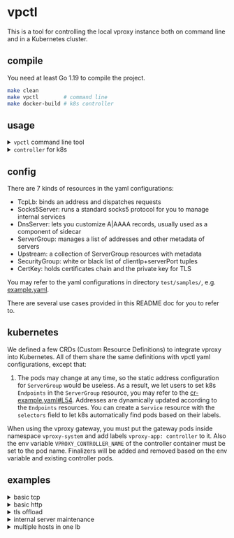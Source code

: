 # vpctl

This is a tool for controlling the local vproxy instance both on command line and in a Kubernetes cluster.

## compile

You need at least Go 1.19 to compile the project.

```bash
make clean
make vpctl        # command line
make docker-build # k8s controller
```

## usage

<details><summary><code>vpctl</code> command line tool</summary>

```
vpctl apply -f {filename}
vpctl get {type} [{name}] [-o wide|yaml]
vpctl delete -f {filename}
vpctl delete {type} {name}
```

</details>

<details><summary><code>controller</code> for k8s</summary>

<br>

Apply the following yamls:

1. the CRDs of vproxy
2. launch a vproxy instance and controller in namespace `vproxy-system`

```
kubectl apply -f https://raw.githubusercontent.com/vproxy-tools/vpctl/master/misc/crd.yaml
kubectl apply -f https://raw.githubusercontent.com/vproxy-tools/vpctl/master/misc/k8s-vproxy.yaml
```

and you may apply the example resources, which will start several services, and expose them via `TcpLb`, `Socks5Server` and `DnsServer`

```
kubectl apply -f https://raw.githubusercontent.com/vproxy-tools/vpctl/master/misc/cr-example.yaml
```

After the configuration, you may use various ways to access the vproxy gateway:

```shell
# exec into the vpctl container:
kubectl -n vproxy-system exec -it --container=controller `kubectl -n vproxy-system get pod | grep vproxy-gateway | grep Running | awk '{print $1}'` /bin/bash
# inside the container, you can run these commands multiple times:
/vpctl get TcpLb

# you can attach a debug container into the vproxy-gateway pod:
# kubectl debug -n vproxy-system -it --image="$IMAGE" `kubectl -n vproxy-system get pod | grep vproxy-gateway | grep Running | awk '{print $1}'` -- sh
curl 127.0.0.1
curl -H 'Host: example.com' 127.0.0.1
curl -H 'Host: example2.com' 127.0.0.1
curl -k https://127.0.0.1
curl -k -H 'Host: example.com' https://127.0.0.1
curl -k -H 'Host: example2.com' https://127.0.0.1
dig @127.0.0.1 example.com
dig @127.0.0.1 example2.com

# OR
# expose the pod using nodePort
cat <<EOF | kubectl apply -f -
apiVersion: v1
kind: Service
metadata:
  name: vproxy-gateway-service
  namespace: vproxy-system
spec:
  selector:
    app: vproxy-gateway
  ports:
  - port: 80
    name: http
    protocol: TCP
    nodePort: 30080
  - port: 443
    name: https
    protocol: TCP
    nodePort: 30443
  - port: 1080
    name: socks5
    protocol: TCP
    nodePort: 31080
  - port: 53
    name: dns
    protocol: UDP
    nodePort: 30053
  type: NodePort
EOF
# then you can access these services, e.g.
curl 127.0.0.1:30080
```

Note: You will not be able to access the `Socks5Server manage-socks5` because your ip is not listed in the whitelist of the `SecurityGroup work-area-only`, modify the [cr-example.yaml#94](https://github.com/vproxy-tools/vpctl/blob/master/misc/cr-example.yaml#L94) to allow your ip and re-apply it, then you can use `curl --socks5 'socks5h://xxxxxx' http://example.com` to access your services.

</details>

## config

There are 7 kinds of resources in the yaml configurations:

* TcpLb: binds an address and dispatches requests
* Socks5Server: runs a standard socks5 protocol for you to manage internal services
* DnsServer: lets you customize A|AAAA records, usually used as a component of sidecar
* ServerGroup: manages a list of addresses and other metadata of servers
* Upstream: a collection of ServerGroup resources with metadata
* SecurityGroup: white or black list of clientIp+serverPort tuples
* CertKey: holds certificates chain and the private key for TLS

You may refer to the yaml configurations in directory `test/samples/`, e.g. [example.yaml](https://github.com/vproxy-tools/vpctl/blob/master/test/samples/example.yaml).

There are several use cases provided in this README doc for you to refer to.

## kubernetes

We defined a few CRDs (Custom Resource Definitions) to integrate vproxy into Kubernetes. All of them share the same definitions with vpctl yaml configurations, except that:

1. The pods may change at any time, so the static address configuration for `ServerGroup` would be useless. As a result, we let users to set k8s `Endpoints` in the `ServerGroup` resource, you may refer to the [cr-example.yaml#L54](https://github.com/vproxy-tools/vpctl/blob/master/misc/cr-example.yaml#L54). Addresses are dynamically updated according to the `Endpoints` resources. You can create a `Service` resource with the `selectors` field to let k8s automatically find pods based on their labels.

When using the vproxy gateway, you must put the gateway pods inside namespace `vproxy-system` and add labels `vproxy-app: controller` to it. Also the env variable `VPROXY_CONTROLLER_NAME` of the controller container must be set to the pod name. Finalizers will be added and removed based on the env variable and existing controller pods.

## examples

<details><summary>basic tcp</summary>

Case: You have two app servers, 10.0.10.1, 10.0.10.2. Proxy incoming connections to these two servers.

```yaml

---
apiVersion: vproxy.io/v1alpha1
kind: TcpLb
metadata:
  name: my-lb
spec:
  address: 0.0.0.0:80
  backend: ups001
  protocol: tcp

---
apiVersion: vproxy.io/v1alpha1
kind: Upstream
metadata:
  name: ups001
spec:
  serverGroups:
    - name: sg001
      weight: 10

---
apiVersion: vproxy.io/v1alpha1
kind: ServerGroup
metadata:
  name: sg001
spec:
  timeout: 1000
  period: 5000
  up: 2
  down: 3
  protocol: tcp
  method: wrr
  servers:
    static:
      - name: svr1
        address: 10.0.10.1:80
        weight: 10
      - name: svr2
        address: 10.0.10.2:80
        weight: 10

```

</details>

<details><summary>basic http</summary>

Case: You have two app servers, 10.0.10.1, 10.0.10.2, both running stateless http apps. Proxy incoming http requests to these two servers, and requests in the same connection should be sent to multiple servers.

> `protocol: http` is used for both http/2 and http/1.x, you may use `h2` or `http/1.x` as well.

```yaml

---
apiVersion: vproxy.io/v1alpha1
kind: TcpLb
metadata:
  name: my-lb
spec:
  address: 0.0.0.0:80
  backend: ups001
  protocol: http

---
apiVersion: vproxy.io/v1alpha1
kind: Upstream
metadata:
  name: ups001
spec:
  serverGroups:
    - name: sg001
      weight: 10

---
apiVersion: vproxy.io/v1alpha1
kind: ServerGroup
metadata:
  name: sg001
spec:
  timeout: 1000
  period: 5000
  up: 2
  down: 3
  protocol: tcp
  method: wrr
  servers:
    static:
      - name: svr1
        address: 10.0.10.1:80
        weight: 10
      - name: svr2
        address: 10.0.10.2:80
        weight: 10

```

</details>

<details><summary>tls offload</summary>

Case: You have two servers (10.0.10.1:80, 10.0.10.2:80) receiving http flow, and want to expose them to the internet using https.

> Choosing protocol `http`, will give `alpn: h2,http/1.1`, if you need `alpn: h2` only, set protocol to `h2`, or if you need `alpn: http/1.1` only, set to `http/1.x`

```yaml

---
apiVersion: vproxy.io/v1alpha1
kind: TcpLb
metadata:
  name: my-lb
spec:
  address: 0.0.0.0:443
  backend: ups001
  protocol: http
  listOfCertKey:
    - cert-xxx.com

---
apiVersion: vproxy.io/v1alpha1
kind: Upstream
metadata:
  name: ups001
spec:
  serverGroups:
    - name: sg001
      weight: 10

---
apiVersion: vproxy.io/v1alpha1
kind: ServerGroup
metadata:
  name: sg001
spec:
  timeout: 1000
  period: 5000
  up: 2
  down: 3
  protocol: tcp
  method: wrr
  servers:
    static:
      - name: svr1
        address: 10.0.10.1:80
        weight: 10
      - name: svr2
        address: 10.0.10.2:80
        weight: 10

---
apiVersion: vproxy.io/v1alpha1
kind: CertKey
metadata:
  name: cert-xxx.com
spec:
  pem:
    certs:
      - |
        -----BEGIN CERTIFICATE-----
        MIIDszCCApugAwIBAgIJAIvTzI2C9kiOMA0GCSqGSIb3DQEBCwUAMGIxCzAJBgNV
        BAYTAkNOMQ8wDQYDVQQIDAZ2cHJveHkxDzANBgNVBAcMBnZwcm94eTEPMA0GA1UE
        CgwGdnByb3h5MQ8wDQYDVQQLDAZ2cHJveHkxDzANBgNVBAMMBnZwcm94eTAeFw0y
        MDAxMjIwNjIyNDZaFw0yMTAxMjEwNjIyNDZaMGsxCzAJBgNVBAYTAkNOMRAwDgYD
        VQQIDAdleGFtcGxlMRAwDgYDVQQHDAdleGFtcGxlMRAwDgYDVQQKDAdleGFtcGxl
        MRAwDgYDVQQLDAdleGFtcGxlMRQwEgYDVQQDDAtleGFtcGxlLmNvbTCCASIwDQYJ
        KoZIhvcNAQEBBQADggEPADCCAQoCggEBAKy68AEc5T73gTX2acGIATG/8/sIpRyu
        1tsWTuB7R32A/qUYaY8NaF6ChrBiKF+eZmMHumkrgj68Haw508YWXj+QwGjtIYay
        iwcG4yNe2ojG+DRhhrAGX8GrNtJLBIgT+Shy6PSxjGV9D9sGGarHIcY87nPUC5Xf
        WMguAw/22/189igmNkAkSSJDASNRKjUuMz46nNsXsLTA+Fs8uFLa/uxCDOSQ7bRY
        4TMnnMFIf70xJoz4O0FyVossgHc1gTwskRS3CGX8MOsDnKrZ1zM5AB5rAs7FXNAO
        j+aO1k6SDWKBLPdQkKugiqh13idUbpa1v9lc7+HLqxzI+u27E2HoODcCAwEAAaNj
        MGEwCQYDVR0TBAIwADALBgNVHQ8EBAMCBeAwRwYDVR0RBEAwPoINKi5leGFtcGxl
        LmNvbYILZXhhbXBsZS5jb22CECouZXhhbXBsZS5jb20uaGuCDmV4YW1wbGUuY29t
        LmhrMA0GCSqGSIb3DQEBCwUAA4IBAQCeWjY5eQCVYjhxUUP75vWnS0ZciRPj+0u8
        HR/UcIlFL0FNNfi1EGN2z0wA+mqHe6nkRfl5FyD/NaUaVspsDOvpCXOtwHNR0izE
        TYHJrLphVtciEC9Ko9nHjN7O/VAAumNvnWt/UJbjZPq3q47FkAhQHRxdiSKstda+
        CU+fK5sT5CKguRK7j7un6u4vZ/cgIBIhrpp7pAhBa+JVW/8Wih7g0K364i4aaU8N
        QgVAU1Pziix3Cbejifu5zl9m9NCImDPV+mJZpZePiH4mrqGIymoxo4tqufl74im1
        RKyce75jojmg+6W0WmQAVrg3WPFNktHE0HSYhT+WLEzlHIHR9yB6
        -----END CERTIFICATE-----
      - |
        -----BEGIN CERTIFICATE-----
        MIIDwjCCAqqgAwIBAgIJANVe3FnIsItZMA0GCSqGSIb3DQEBCwUAMGIxCzAJBgNV
        BAYTAkNOMQ8wDQYDVQQIDAZ2cHJveHkxDzANBgNVBAcMBnZwcm94eTEPMA0GA1UE
        CgwGdnByb3h5MQ8wDQYDVQQLDAZ2cHJveHkxDzANBgNVBAMMBnZwcm94eTAgFw0y
        MDAxMjIwNjIwMDRaGA8yMTE5MTIyOTA2MjAwNFowYjELMAkGA1UEBhMCQ04xDzAN
        BgNVBAgMBnZwcm94eTEPMA0GA1UEBwwGdnByb3h5MQ8wDQYDVQQKDAZ2cHJveHkx
        DzANBgNVBAsMBnZwcm94eTEPMA0GA1UEAwwGdnByb3h5MIIBIjANBgkqhkiG9w0B
        AQEFAAOCAQ8AMIIBCgKCAQEAvxOewUhOqAzb/lRnbjQRBYgohvizlOJg5Julty9o
        /RdHe2qTw0EBouvozN2nYPl8awJKofT/N0UWA2ST0DasS4bS6c/h0dnz+14rFWMN
        ruBSlJvivCrQJZz4y3oMBkixuuSZibQib28mDGfPnOu50H/wsKhBzdNtVGQxDsSP
        fl0Xl4TnxK+sN7IG5as5cg7Gm3J8HJfO3AXyY0jVhKHbFRkUKMVqy3v3aYFtxmro
        ikNaeDv2qhhlmojYA1isRiK/+m2n3SoADQXaeGD0SMvPlblQ7x0EBlksfmQD7/Lu
        MqqItUr9mdIm8acsp9xFyylb66uTjARTVh5eZ7TD2v0XSQIDAQABo3kwdzAdBgNV
        HQ4EFgQUbku+JaaVtvRd9BDACk+FFl2dRqAwHwYDVR0jBBgwFoAUbku+JaaVtvRd
        9BDACk+FFl2dRqAwEgYDVR0TAQH/BAgwBgEB/wIBAzAOBgNVHQ8BAf8EBAMCAQYw
        EQYJYIZIAYb4QgEBBAQDAgEGMA0GCSqGSIb3DQEBCwUAA4IBAQBm9aUh3qf0A+Qj
        Q5LHetjoZOmewaUvRCAfuSnQZx2gOKr+JbOEbXuhoC+/oHxxwT4wVFL9x5Kb34Dk
        Tasn7BQUmtn8mFIQ6ryiuXKkjnzitfVOA3bSd2jvfrYHOpvn4oxvLi01deqpohhP
        LtfsF/gPEujCD5bm6u3s7i7kn5bFZC45b6yg3rcLeI9VSEm97Guza98HxaUrQA2W
        5dGbcerz4xSXaNjbFd7MHBWqy0fh/i82yWSONxPr7RBgo5Gv/usLvZQgUBy9Qd02
        eTB9efAr/JnF1SfqHAP++y35iWvY1kiWL56jSbvftrEBJdRfPhg3UP/8IkHLWi5X
        5oBm53Ci
        -----END CERTIFICATE-----
    key: |
      -----BEGIN PRIVATE KEY-----
      MIIEvgIBADANBgkqhkiG9w0BAQEFAASCBKgwggSkAgEAAoIBAQCsuvABHOU+94E1
      9mnBiAExv/P7CKUcrtbbFk7ge0d9gP6lGGmPDWhegoawYihfnmZjB7ppK4I+vB2s
      OdPGFl4/kMBo7SGGsosHBuMjXtqIxvg0YYawBl/BqzbSSwSIE/kocuj0sYxlfQ/b
      BhmqxyHGPO5z1AuV31jILgMP9tv9fPYoJjZAJEkiQwEjUSo1LjM+OpzbF7C0wPhb
      PLhS2v7sQgzkkO20WOEzJ5zBSH+9MSaM+DtBclaLLIB3NYE8LJEUtwhl/DDrA5yq
      2dczOQAeawLOxVzQDo/mjtZOkg1igSz3UJCroIqodd4nVG6Wtb/ZXO/hy6scyPrt
      uxNh6Dg3AgMBAAECggEAIFd0PtEZP3v6To9P5/O+PYFyfmt09vTpt+XqaO/MR/yS
      MXlrsmRRSXjpHTeT1auEAkDdL3n9DiAM8kV1mJ5xkTdaP4s+/siJbYxllSbahkez
      C6PDI0xeO5YCUsfHFm+e9GrnoYFpB0uuX1U6ExbsBQE9qKRocux55ClxW1jeggzH
      yrCD46OeNw7+y49JOBUoacEG/j3jQAbp8s158u/qhtz7k/uRULFl7xI143PDph1x
      zGOt2NVgOOrql5cMvGNz8DVp827OR+bONwuTBU+7CLynG7y1b2qPNtxVLTu7xKFF
      fbl7n29IkcJ/6586re45uAgGQK/S4otAD8mYa/5boQKBgQDkV/aUZ4vWK+s/JfUs
      rVwlK59bKxOD61HYlvUi/1cZS3Od3lVGKjQ5zccqCHZxKe5VCV4n9ekoiAP9iZlL
      FWYesnt7IMi9bRdmBEbNoMJrqo8zDeMmqNDiDWMNULUiE5IDkLOzfY9ld/NbIAhR
      5+wgnaKXZtZHQcjoXSDNo3iDEQKBgQDBpp9GTK7brSdhovDeGrloCEU/Pbb+1Eds
      gPglLuz9tS2ZCqHEyHGUoY+o/dcFII8HolJopwhlb+OdJDFz76dAQkkGhkvNpL7V
      9R/7I0szPvASa7+zrbKpP/fxGQxcGkb32mtZyqPDwxtljDUNk0Bgfs4jTwAUl6Io
      vZazXMj2xwKBgQCVwQ7JU4OFSbZ16sn5rBSDmDFh1EVvPhSmbJKGilmwECjaP2dD
      pggsZMWazoQHQY26HXOv13o7h8C+NdDgSj94IGwVW3HrsbEnyeQ5lZYMkIZr4E66
      GvsrVcZBhE3W9GjNh8gjDlTOIjXq7H4oYWceGOP6UYp0nzNJGVKbKvutUQKBgCvC
      1ZdzWMh31sBvq/LlIyTpSYzDC4mGuyU/99OfSRsESGufRXNMwK4P3IEZ6+9Srj/R
      ZMIVjQYvRMaMGUjTzX3t/MamrpaoNh/vpux/y0ynWmUvSED4bbllpUgsmuhtX8A+
      8ad27Y8dliFaj9qjfhbQUREVlzUQFysRvO6HdzqdAoGBAI0tlQsM7inOw6oKi/7W
      waammR8wHOXamCHq16y54ZgvibpHuR+XefvVXPoPI153fIJ7nUF9Ib5p2MSRHcAv
      FReuaQoLf3ARwOUgqMyJXFQ3Kc/6R7OzbQeagiLAsfA99ke3DxRQNMtgV2ryHHQy
      xrRx/RmwjWzCqHjobHFQN2ry
      -----END PRIVATE KEY-----


```

</details>

<details><summary>internal server maintenance</summary>

Case: You have several servers and want to access them through ssh, and only allow working area (e.g. 69.0.0.0/8) to log in into the servers. You may use vproxy Socks5Server to expose all servers on one port.

> The server-group and upstream config are emitted, see basic examples.

```yaml

---
apiVersion: vproxy.io/v1alpha1
kind: Socks5Server
metadata:
  name: socks5-001
spec:
  address: 0.0.0.0:1080
  backend: ups001
  securityGroup: work-place

---
apiVersion: vproxy.io/v1alpha1
kind: SecurityGroup
metadata:
  name: work-place
spec:
  defaultRule: deny
  rules:
    - name: city-1
      clientNetwork: 69.0.0.0/8
      protocol: TCP
      serverPortMin: 1080
      serverPortMax: 1080
      rule: allow

```

</details>

<details><summary>multiple hosts in one lb</summary>

Case: You have multiple groups of http servers and each group serving one host (e.g. www.example.com, foo.bar.com). And you want to expose them on one load balancer.

> The LB will choose one cert based on the SNI, otherwise, the first cert will be chosen.  
> Certificate configurations are omitted here, see `tls offload` for more info.

```yaml

---
apiVersion: vproxy.io/v1alpha1
kind: TcpLb
metadata:
  name: tl001
spec:
  address: 0.0.0.0:443
  backend: ups001
  protocol: http
  listOfCertKey:
    - cert-example.com
    - cert-foo.bar.com

---
apiVersion: vproxy.io/v1alpha1
kind: Upstream
metadata:
  name: ups001
spec:
  serverGroups:
    - name: sg-example
      weight: 10
    - name: sg-foo.bar
      weight: 10

---
apiVersion: vproxy.io/v1alpha1
kind: ServerGroup
metadata:
  name: sg-example
  annotations:
    host: example.com
spec:
  timeout: 1000
  period: 5000
  up: 2
  down: 3
  protocol: tcp
  method: wrr
  servers:
    static:
      - name: svr1
        address: 10.0.10.1:8080
        weight: 10
      - name: svr2
        address: 10.0.10.2:8080
        weight: 10

---
apiVersion: vproxy.io/v1alpha1
kind: ServerGroup
metadata:
  name: sg-foo.bar
  annotations:
    host: foo.bar.com
spec:
  timeout: 1000
  period: 5000
  up: 2
  down: 3
  protocol: tcp
  method: wrr
  servers:
    static:
      - name: svr1
        address: 10.0.10.1:8989
        weight: 10
      - name: svr2
        address: 10.0.10.2:8989
        weight: 10

```

</details>
